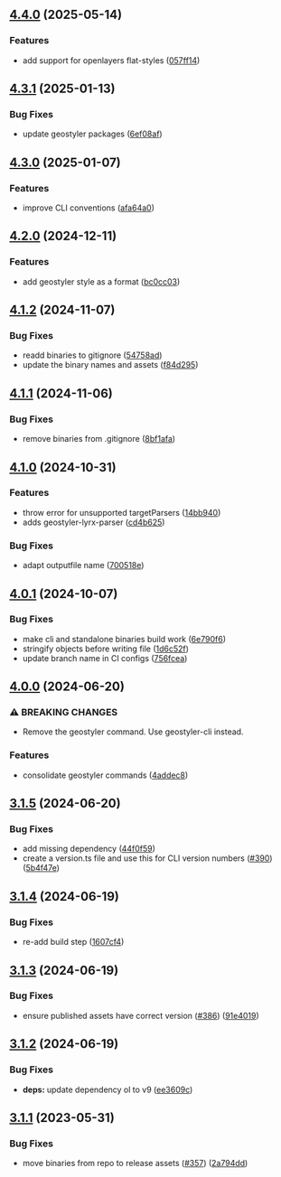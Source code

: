 ## [4.4.0](https://github.com/geostyler/geostyler-cli/compare/v4.3.1...v4.4.0) (2025-05-14)


### Features

* add support for openlayers flat-styles ([057ff14](https://github.com/geostyler/geostyler-cli/commit/057ff146bfc0158aba29c90ffcf9eb5bd4aacfdf))

## [4.3.1](https://github.com/geostyler/geostyler-cli/compare/v4.3.0...v4.3.1) (2025-01-13)


### Bug Fixes

* update geostyler packages ([6ef08af](https://github.com/geostyler/geostyler-cli/commit/6ef08aff6156614ab786fa2ffee237b389c5aeae))

## [4.3.0](https://github.com/geostyler/geostyler-cli/compare/v4.2.0...v4.3.0) (2025-01-07)


### Features

* improve CLI conventions ([afa64a0](https://github.com/geostyler/geostyler-cli/commit/afa64a094c18a03a4a1fe814126826c2f7daf649))

## [4.2.0](https://github.com/geostyler/geostyler-cli/compare/v4.1.2...v4.2.0) (2024-12-11)


### Features

* add geostyler style as a format ([bc0cc03](https://github.com/geostyler/geostyler-cli/commit/bc0cc039201909edfba5e91c8210a16d724dd5f9))

## [4.1.2](https://github.com/geostyler/geostyler-cli/compare/v4.1.1...v4.1.2) (2024-11-07)


### Bug Fixes

* readd binaries to gitignore ([54758ad](https://github.com/geostyler/geostyler-cli/commit/54758ad43343a3d3f86a3d53bc66607dab1fe3fd))
* update the binary names and assets ([f84d295](https://github.com/geostyler/geostyler-cli/commit/f84d295453b3eb4bb89fc59df1236eddf37b9cc8))

## [4.1.1](https://github.com/geostyler/geostyler-cli/compare/v4.1.0...v4.1.1) (2024-11-06)


### Bug Fixes

* remove binaries from .gitignore ([8bf1afa](https://github.com/geostyler/geostyler-cli/commit/8bf1afa8d54cfce8a320a739be12c1d7108a18cd))

## [4.1.0](https://github.com/geostyler/geostyler-cli/compare/v4.0.1...v4.1.0) (2024-10-31)


### Features

*  throw error for unsupported targetParsers ([14bb940](https://github.com/geostyler/geostyler-cli/commit/14bb940d6aee65547d2a4e87125fb5bfa4e3b1d1))
* adds geostyler-lyrx-parser ([cd4b625](https://github.com/geostyler/geostyler-cli/commit/cd4b625f01988c98bf8f5b02d9a46a36c0d2ec4e))


### Bug Fixes

* adapt outputfile name ([700518e](https://github.com/geostyler/geostyler-cli/commit/700518e00860bc9e19369fc24d6f6c5282beb7ed))

## [4.0.1](https://github.com/geostyler/geostyler-cli/compare/v4.0.0...v4.0.1) (2024-10-07)


### Bug Fixes

* make cli and standalone binaries build work ([6e790f6](https://github.com/geostyler/geostyler-cli/commit/6e790f6d2dd73d18ab106c1e92df270a81db10e7))
* stringify objects before writing file ([1d6c52f](https://github.com/geostyler/geostyler-cli/commit/1d6c52f438f8fa8573197dfc782419b45559accd))
* update branch name in CI configs ([756fcea](https://github.com/geostyler/geostyler-cli/commit/756fceafd4f41e7e402456f640a937d0840b1ead))

## [4.0.0](https://github.com/geostyler/geostyler-cli/compare/v3.1.5...v4.0.0) (2024-06-20)


### ⚠ BREAKING CHANGES

* Remove the geostyler command. Use geostyler-cli instead.

### Features

* consolidate geostyler commands ([4addec8](https://github.com/geostyler/geostyler-cli/commit/4addec81e459bf5a0cdd4f1df838f884193235df))

## [3.1.5](https://github.com/geostyler/geostyler-cli/compare/v3.1.4...v3.1.5) (2024-06-20)


### Bug Fixes

* add missing dependency ([44f0f59](https://github.com/geostyler/geostyler-cli/commit/44f0f59b50e0c91b1e257d85a39d551125d620f0))
* create a version.ts file and use this for CLI version numbers ([#390](https://github.com/geostyler/geostyler-cli/issues/390)) ([5b4f47e](https://github.com/geostyler/geostyler-cli/commit/5b4f47e1449cd0e908746700e90431f80c703f2d))

## [3.1.4](https://github.com/geostyler/geostyler-cli/compare/v3.1.3...v3.1.4) (2024-06-19)


### Bug Fixes

* re-add build step ([1607cf4](https://github.com/geostyler/geostyler-cli/commit/1607cf4601926bb3fb87db66917103c5bfeb9017))

## [3.1.3](https://github.com/geostyler/geostyler-cli/compare/v3.1.2...v3.1.3) (2024-06-19)


### Bug Fixes

* ensure published assets have correct version ([#386](https://github.com/geostyler/geostyler-cli/issues/386)) ([91e4019](https://github.com/geostyler/geostyler-cli/commit/91e4019c1ccf2d466fd01c0ad32c0e18e4c3fa83))

## [3.1.2](https://github.com/geostyler/geostyler-cli/compare/v3.1.1...v3.1.2) (2024-06-19)


### Bug Fixes

* **deps:** update dependency ol to v9 ([ee3609c](https://github.com/geostyler/geostyler-cli/commit/ee3609c07522b547c72ffbc63c3690c57fcfbf7d))

## [3.1.1](https://github.com/geostyler/geostyler-cli/compare/v3.1.0...v3.1.1) (2023-05-31)


### Bug Fixes

* move binaries from repo to release assets ([#357](https://github.com/geostyler/geostyler-cli/issues/357)) ([2a794dd](https://github.com/geostyler/geostyler-cli/commit/2a794dd37518617c2f065a330709e72cd9c4e218))
